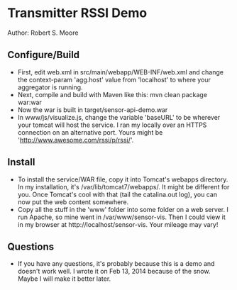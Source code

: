 # Transmitter RSSI Demo #

Author: Robert S. Moore 

## Configure/Build ##
* First, edit web.xml in src/main/webapp/WEB-INF/web.xml and change the
	context-param 'agg.host' value from 'localhost' to where your aggregator is
	running.
* Next, compile and build with Maven like this:
    mvn clean package war:war
* Now the war is built in target/sensor-api-demo.war
* In www/js/visualize.js, change the variable 'baseURL' to be wherever your
	tomcat will host the service. I ran my locally over an HTTPS connection on
	an alternative port. Yours might be 'http://www.awesome.com/rssi/p/rssi/'.

## Install ##
* To install the service/WAR file, copy it into Tomcat's webapps directory. In
	my installation, it's /var/lib/tomcat7/webapps/.  It might be different for
	you.  Once Tomcat's cool with that (tail the catalina.out log), you can now
	put the web content somewhere.
* Copy all the stuff in the 'www' folder into some folder on a web server. I
	run Apache, so mine went in /var/www/sensor-vis. Then I could view it in my
	browser at http://localhost/sensor-vis.  Your mileage may vary!

## Questions ##
* If you have any questions, it's probably because this is a demo and doesn't
	work well.  I wrote it on Feb 13, 2014 because of the snow.  Maybe I will
	make it better later.
